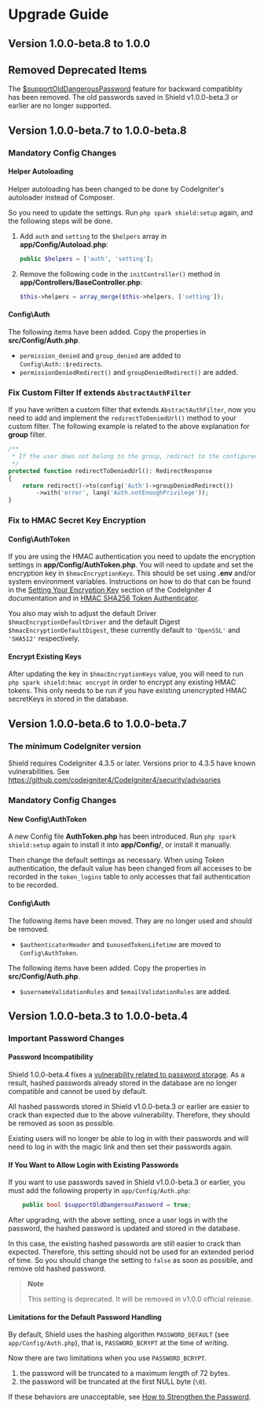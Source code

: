 # Upgrade Guide

## Version 1.0.0-beta.8 to 1.0.0

## Removed Deprecated Items

The [$supportOldDangerousPassword](#if-you-want-to-allow-login-with-existing-passwords)
feature for backward compatiblity has been removed. The old passwords saved in
Shield v1.0.0-beta.3 or earlier are no longer supported.

## Version 1.0.0-beta.7 to 1.0.0-beta.8

### Mandatory Config Changes

#### Helper Autoloading

Helper autoloading has been changed to be done by CodeIgniter's autoloader
instead of Composer.

So you need to update the settings. Run `php spark shield:setup` again, and the
following steps will be done.

1. Add `auth` and `setting` to the `$helpers` array in **app/Config/Autoload.php**:

    ```php
    public $helpers = ['auth', 'setting'];
    ```

2. Remove the following code in the `initController()` method in
   **app/Controllers/BaseController.php**:

    ```php
    $this->helpers = array_merge($this->helpers, ['setting']);
    ```

#### Config\Auth

The following items have been added. Copy the properties in **src/Config/Auth.php**.

- `permission_denied` and `group_denied` are added to `Config\Auth::$redirects`.
- `permissionDeniedRedirect()` and `groupDeniedRedirect()` are added.

### Fix Custom Filter If extends `AbstractAuthFilter`

If you have written a custom filter that extends `AbstractAuthFilter`, now you need to add and implement the `redirectToDeniedUrl()` method to your custom filter.
The following example is related to the above explanation for **group** filter.

```php
/**
 * If the user does not belong to the group, redirect to the configured URL with an error message.
 */
protected function redirectToDeniedUrl(): RedirectResponse
{
    return redirect()->to(config('Auth')->groupDeniedRedirect())
        ->with('error', lang('Auth.notEnoughPrivilege'));
}
```

### Fix to HMAC Secret Key Encryption

#### Config\AuthToken

If you are using the HMAC authentication you need to update the encryption settings in **app/Config/AuthToken.php**.
You will need to update and set the encryption key in `$hmacEncryptionKeys`. This should be set using **.env** and/or
system environment variables. Instructions on how to do that can be found in the
[Setting Your Encryption Key](https://codeigniter.com/user_guide/libraries/encryption.html#setting-your-encryption-key)
section of the CodeIgniter 4 documentation and in [HMAC SHA256 Token Authenticator](./docs/references/authentication/hmac.md#hmac-secret-key-encryption).

You also may wish to adjust the default Driver `$hmacEncryptionDefaultDriver` and the default Digest
`$hmacEncryptionDefaultDigest`, these currently default to `'OpenSSL'` and `'SHA512'` respectively.

#### Encrypt Existing Keys

After updating the key in `$hmacEncryptionKeys` value, you will need to run `php spark shield:hmac encrypt` in order
to encrypt any existing HMAC tokens. This only needs to be run if you have existing unencrypted HMAC secretKeys in
stored in the database.

## Version 1.0.0-beta.6 to 1.0.0-beta.7

### The minimum CodeIgniter version

Shield requires CodeIgniter 4.3.5 or later.
Versions prior to 4.3.5 have known vulnerabilities.
See https://github.com/codeigniter4/CodeIgniter4/security/advisories

### Mandatory Config Changes

#### New Config\AuthToken

A new Config file **AuthToken.php** has been introduced. Run `php spark shield:setup`
again to install it into **app/Config/**, or install it manually.

Then change the default settings as necessary. When using Token authentication,
the default value has been changed from all accesses to be recorded in the
``token_logins`` table to only accesses that fail authentication to be recorded.

#### Config\Auth

The following items have been moved. They are no longer used and should be removed.

- `$authenticatorHeader` and `$unusedTokenLifetime` are moved to `Config\AuthToken`.

The following items have been added. Copy the properties in **src/Config/Auth.php**.

- `$usernameValidationRules` and `$emailValidationRules` are added.

## Version 1.0.0-beta.3 to 1.0.0-beta.4

### Important Password Changes

#### Password Incompatibility

Shield 1.0.0-beta.4 fixes a [vulnerability related to password storage](https://github.com/codeigniter4/shield/security/advisories/GHSA-c5vj-f36q-p9vg).
As a result, hashed passwords already stored in the database are no longer compatible
and cannot be used by default.

All hashed passwords stored in Shield v1.0.0-beta.3 or earlier are easier to
crack than expected due to the above vulnerability. Therefore, they should be
removed as soon as possible.

Existing users will no longer be able to log in with their passwords and will
need to log in with the magic link and then set their passwords again.

#### If You Want to Allow Login with Existing Passwords

If you want to use passwords saved in Shield v1.0.0-beta.3 or earlier,
you must add the following property in `app/Config/Auth.php`:

```php
    public bool $supportOldDangerousPassword = true;
```

After upgrading, with the above setting, once a user logs in with the password,
the hashed password is updated and stored in the database.

In this case, the existing hashed passwords are still easier to crack than expected.
Therefore, this setting should not be used for an extended period of time.
So you should change the setting to `false` as soon as possible, and remove old
hashed password.

> **Note**
>
> This setting is deprecated. It will be removed in v1.0.0 official release.

#### Limitations for the Default Password Handling

By default, Shield uses the hashing algorithm `PASSWORD_DEFAULT` (see `app/Config/Auth.php`),
that is, `PASSWORD_BCRYPT` at the time of writing.

Now there are two limitations when you use `PASSWORD_BCRYPT`.

1. the password will be truncated to a maximum length of 72 bytes.
2. the password will be truncated at the first NULL byte (`\0`).

If these behaviors are unacceptable, see [How to Strengthen the Password](https://github.com/codeigniter4/shield/blob/develop/docs/guides/strengthen_password.md).
